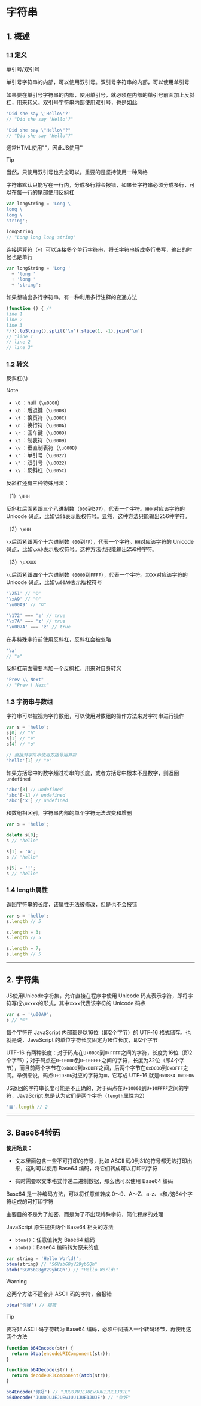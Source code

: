 # 字符串

## 1. 概述

### 1.1 定义

单引号/双引号

单引号字符串的内部，可以使用双引号。双引号字符串的内部，可以使用单引号

如果要在单引号字符串的内部，使用单引号，就必须在内部的单引号前面加上反斜杠，用来转义。双引号字符串内部使用双引号，也是如此

```javascript
'Did she say \'Hello\'?'
// "Did she say 'Hello'?"

"Did she say \"Hello\"?"
// "Did she say "Hello"?"
```

通常HTML使用""，因此JS使用''

> [!Tip]
>
> 当然，只使用双引号也完全可以。重要的是坚持使用一种风格

字符串默认只能写在一行内，分成多行将会报错，如果长字符串必须分成多行，可以在每一行的尾部使用反斜杠

```javascript
var longString = 'Long \
long \
long \
string';

longString
// "Long long long string"
```

连接运算符（`+`）可以连接多个单行字符串，将长字符串拆成多行书写，输出的时候也是单行

```javascript
var longString = 'Long '
  + 'long '
  + 'long '
  + 'string';
```

如果想输出多行字符串，有一种利用多行注释的变通方法

```javascript
(function () { /*
line 1
line 2
line 3
*/}).toString().split('\n').slice(1, -1).join('\n')
// "line 1
// line 2
// line 3"
```

### 1.2 转义

反斜杠(\\)

> [!Note]
>
> - `\0` ：null（`\u0000`）
> - `\b` ：后退键（`\u0008`）
> - `\f` ：换页符（`\u000C`）
> - `\n` ：换行符（`\u000A`）
> - `\r` ：回车键（`\u000D`）
> - `\t` ：制表符（`\u0009`）
> - `\v` ：垂直制表符（`\u000B`）
> - `\'` ：单引号（`\u0027`）
> - `\"` ：双引号（`\u0022`）
> - `\\` ：反斜杠（`\u005C`）

反斜杠还有三种特殊用法：

（1）`\HHH`

反斜杠后面紧跟三个八进制数（`000`到`377`），代表一个字符。`HHH`对应该字符的 Unicode 码点，比如`\251`表示版权符号。显然，这种方法只能输出256种字符。

（2）`\xHH`

`\x`后面紧跟两个十六进制数（`00`到`FF`），代表一个字符。`HH`对应该字符的 Unicode 码点，比如`\xA9`表示版权符号。这种方法也只能输出256种字符。

（3）`\uXXXX`

`\u`后面紧跟四个十六进制数（`0000`到`FFFF`），代表一个字符。`XXXX`对应该字符的 Unicode 码点，比如`\u00A9`表示版权符号

```javascript
'\251' // "©"
'\xA9' // "©"
'\u00A9' // "©"

'\172' === 'z' // true
'\x7A' === 'z' // true
'\u007A' === 'z' // true
```

在非特殊字符前使用反斜杠，反斜杠会被忽略

```javascript
'\a'
// "a"
```

反斜杠前面需要再加一个反斜杠，用来对自身转义

```javascript
"Prev \\ Next"
// "Prev \ Next"
```

### 1.3 字符串与数组

字符串可以被视为字符数组，可以使用对数组的操作方法来对字符串进行操作

```javascript
var s = 'hello';
s[0] // "h"
s[1] // "e"
s[4] // "o"

// 直接对字符串使用方括号运算符
'hello'[1] // "e"
```

如果方括号中的数字超过符串的长度，或者方括号中根本不是数字，则返回`undefined`

```javascript
'abc'[3] // undefined
'abc'[-1] // undefined
'abc'['x'] // undefined
```

和数组相区别，字符串内部的单个字符无法改变和增删

```js
var s = 'hello';

delete s[0];
s // "hello"

s[1] = 'a';
s // "hello"

s[5] = '!';
s // "hello"
```

### 1.4 length属性

返回字符串的长度，该属性无法被修改，但是也不会报错

```js
var s = 'hello';
s.length // 5

s.length = 3;
s.length // 5

s.length = 7;
s.length // 5
```

---

## 2. 字符集

JS使用Unicode字符集，允许直接在程序中使用 Unicode 码点表示字符，即将字符写成`\uxxxx`的形式，其中`xxxx`代表该字符的 Unicode 码点

```js
var s = '\u00A9';
s // "©"
```

每个字符在 JavaScript 内部都是以16位（即2个字节）的 UTF-16 格式储存。也就是说，JavaScript 的单位字符长度固定为16位长度，即2个字节

UTF-16 有两种长度：对于码点在`U+0000`到`U+FFFF`之间的字符，长度为16位（即2个字节）；对于码点在`U+10000`到`U+10FFFF`之间的字符，长度为32位（即4个字节），而且前两个字节在`0xD800`到`0xDBFF`之间，后两个字节在`0xDC00`到`0xDFFF`之间。举例来说，码点`U+1D306`对应的字符为`𝌆，`它写成 UTF-16 就是`0xD834 0xDF06`

JS返回的字符串长度可能是不正确的，对于码点在`U+10000`到`U+10FFFF`之间的字符，JavaScript 总是认为它们是两个字符（`length`属性为2）

```js
'𝌆'.length // 2
```

---

## 3. Base64转码

**使用场景：**

+ 文本里面包含一些不可打印的符号，比如 ASCII 码0到31的符号都无法打印出来，这时可以使用 Base64 编码，将它们转成可以打印的字符

+ 有时需要以文本格式传递二进制数据，那么也可以使用 Base64 编码

 Base64 是一种编码方法，可以将任意值转成 0～9、A～Z、a-z、`+`和`/`这64个字符组成的可打印字符

主要目的不是为了加密，而是为了不出现特殊字符，简化程序的处理

JavaScript 原生提供两个 Base64 相关的方法

- `btoa()`：任意值转为 Base64 编码
- `atob()`：Base64 编码转为原来的值

```js
var string = 'Hello World!';
btoa(string) // "SGVsbG8gV29ybGQh"
atob('SGVsbG8gV29ybGQh') // "Hello World!"
```

> [!Warning]
>
> 这两个方法不适合非 ASCII 码的字符，会报错

```js
btoa('你好') // 报错
```

> [!Tip]
>
> 要将非 ASCII 码字符转为 Base64 编码，必须中间插入一个转码环节，再使用这两个方法

```js
function b64Encode(str) {
  return btoa(encodeURIComponent(str));
}

function b64Decode(str) {
  return decodeURIComponent(atob(str));
}

b64Encode('你好') // "JUU0JUJEJUEwJUU1JUE1JUJE"
b64Decode('JUU0JUJEJUEwJUU1JUE1JUJE') // "你好"
```

